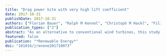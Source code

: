 ```yaml
---
title: "Drag power kite with very high lift coefficient"
date: 2017-10-31
publishDate: 2017-10-31
authors: ["Florian Bauer", "Ralph M Kennel", "Christoph M Hackl", "Filippo Campagnolo", "Michael Patt", "Roland Schmehl"]
publication_types: ["2"]
abstract: "As an alternative to conventional wind turbines, this study considered kites with onboard wind turbines driven by a high airspeed due to crosswind flight (“drag power”) The hypothesis of this study was, that if the kite's lift coefficient is maximized, then the power, energy yield, allowed costs and profit margin are also maximized This hypothesis was confirmed based on a kite power system model extended from Loyd's model The performance of small-scale and utility-scale kites in monoplane and biplane configurations were examined for increasing lift coefficients Moreover, several parameters of the utility-scale system were optimized with a genetic algorithm With an optimal lift coefficient of 45, the biplane outperformed the monoplane A 40 m wing span kite was expected to achieve a rated power of about 41 MW with a power density of about 52 kW/m2 A parameter sensitivity analysis of the optimized design was performed Moreover, to demonstrate the feasibility of very high lift coefficients and the validity of a utilized simplified airfoil polar model, CFDs of a proposed high-lift multi-element airfoil were performed and the airfoil polars were recorded Finally, a planform design of a biplane kite was proposed"
featured: false
publication: "*Renewable Energy*"
doi: "101016/jrenene201710073"
---
```


